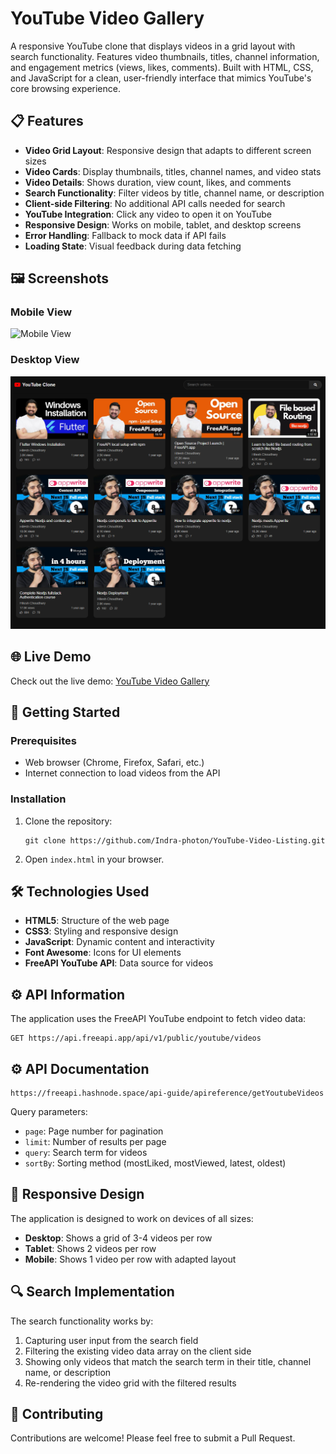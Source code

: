 # YouTube Video Gallery

A responsive YouTube clone that displays videos in a grid layout with search functionality. Features video thumbnails, titles, channel information, and engagement metrics (views, likes, comments). Built with HTML, CSS, and JavaScript for a clean, user-friendly interface that mimics YouTube's core browsing experience.

## 📋 Features

- **Video Grid Layout**: Responsive design that adapts to different screen sizes
- **Video Cards**: Display thumbnails, titles, channel names, and video stats
- **Video Details**: Shows duration, view count, likes, and comments
- **Search Functionality**: Filter videos by title, channel name, or description
- **Client-side Filtering**: No additional API calls needed for search
- **YouTube Integration**: Click any video to open it on YouTube
- **Responsive Design**: Works on mobile, tablet, and desktop screens
- **Error Handling**: Fallback to mock data if API fails
- **Loading State**: Visual feedback during data fetching

## 🖼️ Screenshots

### Mobile View
![Mobile View](image-1.png)

### Desktop View
![Desktop View](image.png)


## 🌐 Live Demo

Check out the live demo: [YouTube Video Gallery](https://your-deployment-link-here.com)

## 🚀 Getting Started

### Prerequisites
- Web browser (Chrome, Firefox, Safari, etc.)
- Internet connection to load videos from the API

### Installation

1. Clone the repository:
   ```
   git clone https://github.com/Indra-photon/YouTube-Video-Listing.git
   ```

3. Open `index.html` in your browser.

## 🛠️ Technologies Used

- **HTML5**: Structure of the web page
- **CSS3**: Styling and responsive design
- **JavaScript**: Dynamic content and interactivity
- **Font Awesome**: Icons for UI elements
- **FreeAPI YouTube API**: Data source for videos

## ⚙️ API Information

The application uses the FreeAPI YouTube endpoint to fetch video data:

```
GET https://api.freeapi.app/api/v1/public/youtube/videos
```
## ⚙️ API Documentation
```
https://freeapi.hashnode.space/api-guide/apireference/getYoutubeVideos
```

Query parameters:
- `page`: Page number for pagination
- `limit`: Number of results per page
- `query`: Search term for videos
- `sortBy`: Sorting method (mostLiked, mostViewed, latest, oldest)

## 📱 Responsive Design

The application is designed to work on devices of all sizes:

- **Desktop**: Shows a grid of 3-4 videos per row
- **Tablet**: Shows 2 videos per row
- **Mobile**: Shows 1 video per row with adapted layout

## 🔍 Search Implementation

The search functionality works by:
1. Capturing user input from the search field
2. Filtering the existing video data array on the client side
3. Showing only videos that match the search term in their title, channel name, or description
4. Re-rendering the video grid with the filtered results

## 🤝 Contributing

Contributions are welcome! Please feel free to submit a Pull Request.
